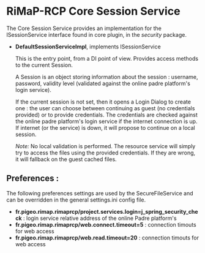 # RiMaP-RCP Core Session Service

The Core Session Service provides an implementation for the ISessionService interface found in core plugin, in the *security* package.

 * **DefaultSessionServiceImpl**, implements ISessionService

   This is the entry point, from a DI point of view. Provides access methods to the current Session. 

   A Session is an object storing information about the session : username, password, validity level (validated against the online padre platform's login service). 

   If the current session is not set, then it opens a Login Dialog to create one : the user can choose between continuing as guest (no credentials provided) or to provide credentials. The credentials are checked against the online padre platform's login service if the internet connection is up. If internet (or the service) is down, it will propose to continue on a local session. 

   *Note:* No local validation is performed. The resource service will simply try to access the files using the provided credentials. If they are wrong, it will fallback on the guest cached files. 


## Preferences : 

The following preferences settings are used by the SecureFileService and can be overridden in the general settings.ini config file.

* **fr.pigeo.rimap.rimaprcp/project.services.login=j_spring_security_check** : login service relative address of the online Padre platform's 
* **fr.pigeo.rimap.rimaprcp/web.connect.timeout=5** : connection timouts for web access
* **fr.pigeo.rimap.rimaprcp/web.read.timeout=20** : connection timouts for web access